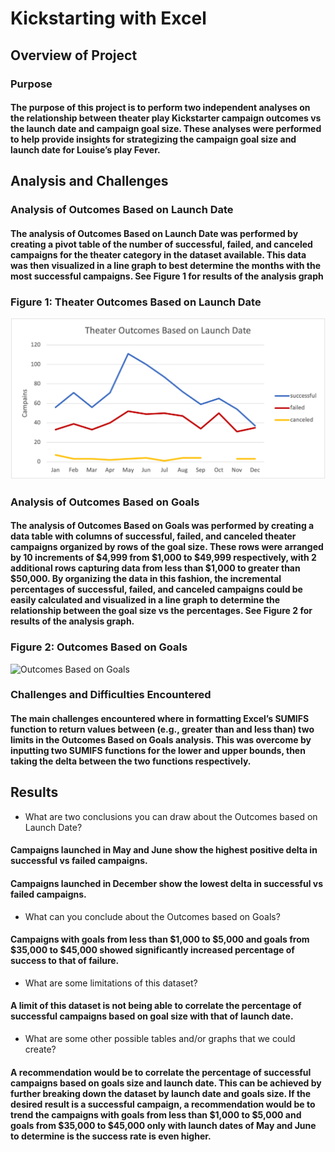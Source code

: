 # Kickstarting with Excel

## Overview of Project

### Purpose

####  The purpose of this project is to perform two independent analyses on the relationship between theater play Kickstarter campaign outcomes vs the launch date and campaign goal size. These analyses were performed to help provide insights for strategizing the campaign goal size and launch date for Louise’s play Fever.  

## Analysis and Challenges

### Analysis of Outcomes Based on Launch Date

#### The analysis of Outcomes Based on Launch Date was performed by creating a pivot table of the number of successful, failed, and canceled campaigns for the theater category in the dataset available. This data was then visualized in a line graph to best determine the months with the most successful campaigns. See Figure 1 for results of the analysis graph

### Figure 1: Theater Outcomes Based on Launch Date
![Theater Outcomes Based on Launch Date](https://github.com/Jarney903/kickstarter-analysis/blob/main/Theater_Outcomes_vs_Launch.png)

### Analysis of Outcomes Based on Goals

#### The analysis of Outcomes Based on Goals was performed by creating a data table with columns of successful, failed, and canceled theater campaigns organized by rows of the goal size. These rows were arranged by 10 increments of $4,999 from $1,000 to $49,999 respectively, with 2 additional rows capturing data from less than $1,000 to greater than $50,000. By organizing the data in this fashion, the incremental percentages of successful, failed, and canceled campaigns could be easily calculated and visualized in a line graph to determine the relationship between the goal size vs the percentages. See Figure 2 for results of the analysis graph. 

### Figure 2: Outcomes Based on Goals
![Outcomes Based on Goals](/assets/Outcomes_vs_Goals.png)

### Challenges and Difficulties Encountered

#### The main challenges encountered where in formatting Excel’s SUMIFS function to return values between (e.g., greater than and less than) two limits in the Outcomes Based on Goals analysis. This was overcome by inputting two SUMIFS functions for the lower and upper bounds, then taking the delta between the two functions respectively.  

## Results

- What are two conclusions you can draw about the Outcomes based on Launch Date?
#### Campaigns launched in May and June show the highest positive delta in successful vs failed campaigns.

#### Campaigns launched in December show the lowest delta in successful vs failed campaigns.

- What can you conclude about the Outcomes based on Goals?
#### Campaigns with goals from less than $1,000 to $5,000 and goals from $35,000 to $45,000 showed significantly increased percentage of success to that of failure.

- What are some limitations of this dataset?
#### A limit of this dataset is not being able to correlate the percentage of successful campaigns based on goal size with that of launch date. 

- What are some other possible tables and/or graphs that we could create?
#### A recommendation would be to correlate the percentage of successful campaigns based on goals size and launch date. This can be achieved by further breaking down the dataset by launch date and goals size. If the desired result is a successful campaign, a recommendation would be to trend the campaigns with goals from less than $1,000 to $5,000 and goals from $35,000 to $45,000 only with launch dates of May and June to determine is the success rate is even higher. 








